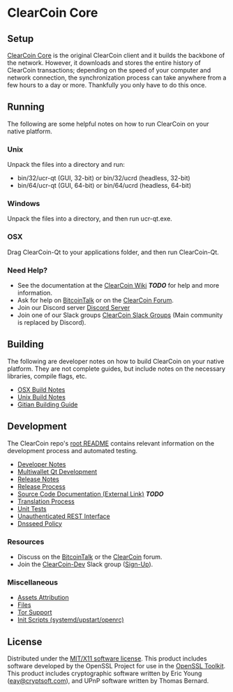 ClearCoin Core
=====================

Setup
---------------------
[ClearCoin Core](http://clearnodes.com/wallet) is the original ClearCoin client and it builds the backbone of the network. However, it downloads and stores the entire history of ClearCoin transactions; depending on the speed of your computer and network connection, the synchronization process can take anywhere from a few hours to a day or more. Thankfully you only have to do this once.

Running
---------------------
The following are some helpful notes on how to run ClearCoin on your native platform.

### Unix

Unpack the files into a directory and run:

- bin/32/ucr-qt (GUI, 32-bit) or bin/32/ucrd (headless, 32-bit)
- bin/64/ucr-qt (GUI, 64-bit) or bin/64/ucrd (headless, 64-bit)

### Windows

Unpack the files into a directory, and then run ucr-qt.exe.

### OSX

Drag ClearCoin-Qt to your applications folder, and then run ClearCoin-Qt.

### Need Help?

* See the documentation at the [ClearCoin Wiki](https://en.bitcoin.it/wiki/Main_Page) ***TODO***
for help and more information.
* Ask for help on [BitcoinTalk](https://bitcointalk.org/index.php?topic=1262920.0) or on the [ClearCoin Forum](http://forum.clearnodes.com/).
* Join our Discord server [Discord Server](https://discord.clearnodes.com)
* Join one of our Slack groups [ClearCoin Slack Groups](https://clearnodes.com/slack-logins/) (Main community is replaced by Discord).

Building
---------------------
The following are developer notes on how to build ClearCoin on your native platform. They are not complete guides, but include notes on the necessary libraries, compile flags, etc.

- [OSX Build Notes](build-osx.md)
- [Unix Build Notes](build-unix.md)
- [Gitian Building Guide](gitian-building.md)

Development
---------------------
The ClearCoin repo's [root README](https://github.com/ClearNode/Clearcore-Project/blob/master/README.md) contains relevant information on the development process and automated testing.

- [Developer Notes](developer-notes.md)
- [Multiwallet Qt Development](multiwallet-qt.md)
- [Release Notes](release-notes.md)
- [Release Process](release-process.md)
- [Source Code Documentation (External Link)](https://dev.visucore.com/bitcoin/doxygen/) ***TODO***
- [Translation Process](translation_process.md)
- [Unit Tests](unit-tests.md)
- [Unauthenticated REST Interface](REST-interface.md)
- [Dnsseed Policy](dnsseed-policy.md)

### Resources

* Discuss on the [BitcoinTalk](https://bitcointalk.org/index.php?topic=1262920.0) or the [ClearCoin](http://forum.clearnodes.com/) forum.
* Join the [ClearCoin-Dev](https://ucr-dev.slack.com/) Slack group ([Sign-Up](https://ucr-dev.herokuapp.com/)).

### Miscellaneous
- [Assets Attribution](assets-attribution.md)
- [Files](files.md)
- [Tor Support](tor.md)
- [Init Scripts (systemd/upstart/openrc)](init.md)

License
---------------------
Distributed under the [MIT/X11 software license](http://www.opensource.org/licenses/mit-license.php).
This product includes software developed by the OpenSSL Project for use in the [OpenSSL Toolkit](https://www.openssl.org/). This product includes
cryptographic software written by Eric Young ([eay@cryptsoft.com](mailto:eay@cryptsoft.com)), and UPnP software written by Thomas Bernard.

